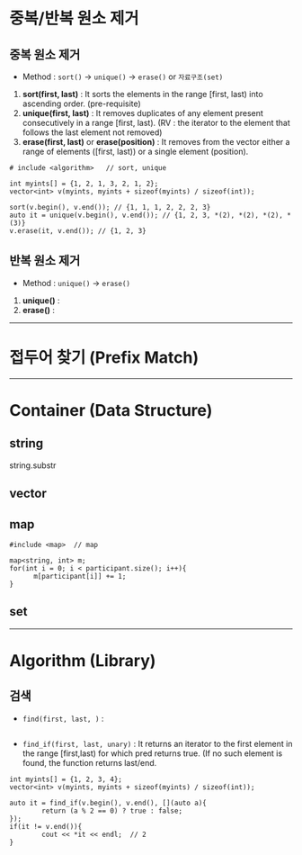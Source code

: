 # 중복/반복 원소 제거
## 중복 원소 제거
- Method : `sort()` -> `unique()` -> `erase()` or `자료구조(set)`
 1) **sort(first, last)** : It sorts the elements in the range [first, last) into ascending order. (pre-requisite)
 2) **unique(first, last)** : It removes duplicates of any element present consecutively in a range [first, last).  (RV : the iterator to the element that follows the last element not removed)
 3) **erase(first, last)** or **erase(position)** : It removes from the vector either a range of elements ([first, last)) or a single element (position).

```
# include <algorithm>   // sort, unique

int myints[] = {1, 2, 1, 3, 2, 1, 2};
vector<int> v(myints, myints + sizeof(myints) / sizeof(int));

sort(v.begin(), v.end()); // {1, 1, 1, 2, 2, 2, 3}
auto it = unique(v.begin(), v.end()); // {1, 2, 3, *(2), *(2), *(2), *(3)}
v.erase(it, v.end()); // {1, 2, 3}
```

## 반복 원소 제거
- Method : `unique()` -> `erase()`
 1) **unique()** : 
 2) **erase()** :



-----
# 접두어 찾기 (Prefix Match)



-----
# Container (Data Structure)
## string
string.substr

## vector

## map

```
#include <map>  // map

map<string, int> m;
for(int i = 0; i < participant.size(); i++){
      m[participant[i]] += 1;
}
```

## set


-----
# Algorithm (Library)
## 검색
- `find(first, last, )` : 
```
```

- `find_if(first, last, unary)` : It returns an iterator to the first element in the range [first,last) for which pred returns true.  (If no such element is found, the function returns last/end.
```
int myints[] = {1, 2, 3, 4};
vector<int> v(myints, myints + sizeof(myints) / sizeof(int));

auto it = find_if(v.begin(), v.end(), [](auto a){
        return (a % 2 == 0) ? true : false;
});
if(it != v.end()){
        cout << *it << endl;  // 2
}
```


